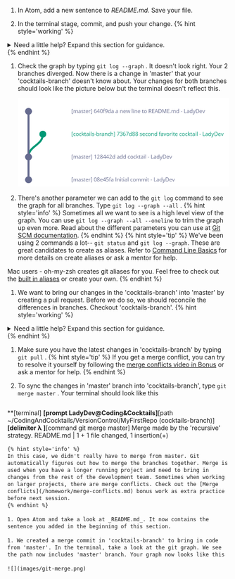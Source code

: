 1. In Atom, add a new sentence to _README.md_. Save your file.

1. In the terminal stage, commit, and push your change.
   {% hint style='working' %}
<details>
<summary>
Need a little help? Expand this section for guidance. 
</summary>
Type <code>git add README.md</code> <i class="fa fa-share fa-rotate-180"></i>.</br>
Type <code>git commit -m "personalized message here"</code> <i class="fa fa-share fa-rotate-180"></i>.</br>
Type <code>git push</code> <i class="fa fa-share fa-rotate-180"></i>.
</details>
   {% endhint %}

1. Check the graph by typing `git log --graph` <i class="fa fa-share fa-rotate-180"></i>. It doesn't look right. Your 2 branches diverged. Now there is a change in 'master' that your 'cocktails-branch' doesn't know about. Your changes for both branches should look like the picture below but the terminal doesn't reflect this.
   
   ![](images/git-graph-diverge.png)

1. There's another parameter we can add to the `git log` command to see the graph for all branches. Type `git log --graph --all` <i class="fa fa-share fa-rotate-180"></i>. 
   {% hint style='info' %}
Sometimes all we want to see is a high level view of the graph. You can use `git log --graph --all --oneline` <i class="fa fa-share fa-rotate-180"></i> to trim the graph up even more. Read about the different parameters you can use at [Git SCM documentation](https://git-scm.com/docs/git-log). 
   {% endhint %}
   {% hint style='tip' %}
We've been using 2 commands a lot-- `git status` and `git log --graph`. These are great candidates to create as aliases. Refer to [Command Line Basics](https://codingandcocktailskc.gitbooks.io/session-2-command-line-basics/content/ws3-variables-aliases/) for more details on create aliases or ask a mentor for help.

Mac users - oh-my-zsh creates git aliases for you. Feel free to check out the [built in aliases](https://github.com/robbyrussell/oh-my-zsh/wiki/Cheatsheet) or create your own.
   {% endhint %}

1. We want to bring our changes in the 'cocktails-branch' into 'master' by creating a pull request. Before we do so, we should reconcile the differences in branches. Checkout 'cocktails-branch'.
   {% hint style='working' %}
<details>
<summary>
Need a little help? Expand this section for guidance. 
</summary>
Type <code>git checkout cocktails-branch</code> <i class="fa fa-share fa-rotate-180"></i>.
</details>
   {% endhint %}

1. Make sure you have the latest changes in 'cocktails-branch' by typing `git pull` <i class="fa fa-share fa-rotate-180"></i>.
   {% hint style='tip' %}
If you get a merge conflict, you can try to resolve it yourself by following the [merge conflicts video in Bonus](/homework/merge-conflicts.md) or ask a mentor for help.
   {% endhint %}

1. To sync the changes in 'master' branch into 'cocktails-branch', type `git merge master` <i class="fa fa-share fa-rotate-180"></i>. Your terminal should look like this
   ```
**[terminal]
**[prompt LadyDev@Coding&Cocktails]**[path  ~/CodingAndCocktails/VersionControl/MyFirstRepo (cocktails-branch)]
**[delimiter λ ]**[command git merge master]
Merge made by the 'recursive' strategy.
 README.md | 1 +
 1 file changed, 1 insertion(+)
   ```
   {% hint style='info' %}
In this case, we didn't really have to merge from master. Git automatically figures out how to merge the branches together. Merge is used when you have a longer running project and need to bring in changes from the rest of the development team. Sometimes when working on larger projects, there are merge conflicts. Check out the [Merge conflicts](/homework/merge-conflicts.md) bonus work as extra practice before next session.
   {% endhint %}

1. Open Atom and take a look at _README.md_. It now contains the sentence you added in the beginning of this section.

1. We created a merge commit in 'cocktails-branch' to bring in code from 'master'. In the terminal, take a look at the git graph. We see the path now includes 'master' branch. Your graph now looks like this

   ![](images/git-merge.png)

